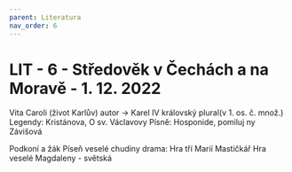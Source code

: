 ```yaml
---
parent: Literatura
nav_order: 6
---
```

# LIT - 6 - Středověk v Čechách a na Moravě - 1. 12. 2022
Vita Caroli (život Karlův)
autor -> Karel IV
královský plural(v 1. os. č. množ.)
Legendy: Kristánova, O sv. Václavovy
Písně: Hosponide, pomiluj ny
		 Závišová

Podkoní a žák
Píseň veselé chudiny
drama: Hra tří Marií
Mastičkář
Hra veselé Magdaleny - světská

